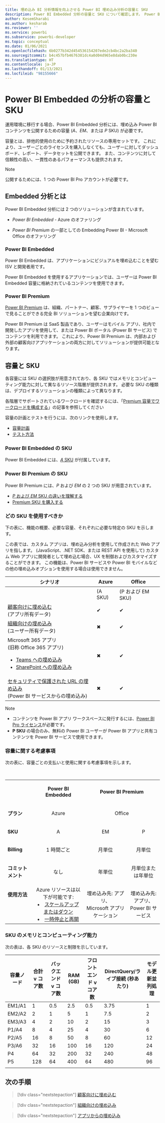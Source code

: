 ```yaml
---
title: 埋め込み BI 分析情報を向上させる Power BI 埋め込み分析の容量と SKU
description: Power BI Embedded 分析の容量と SKU について確認します。 Power BI 埋め込み分析を使用して、より優れた埋め込み BI インサイトを有効にします。
author: KesemSharabi
ms.author: kesharab
ms.reviewer: ''
ms.service: powerbi
ms.subservice: powerbi-developer
ms.topic: conceptual
ms.date: 01/06/2021
ms.openlocfilehash: 6b0277b342d454536154207ede2cb4bc2a2ba340
ms.sourcegitcommit: b4c457bfb4676381dc4a0d04d965e8dab0bc230e
ms.translationtype: HT
ms.contentlocale: ja-JP
ms.lasthandoff: 01/13/2021
ms.locfileid: "98155666"
---
```

# <a name="capacity-and-skus-in-power-bi-embedded-analytics"></a>Power BI Embedded の分析の容量と SKU

運用環境に移行する場合、Power BI Embedded 分析には、埋め込み Power BI コンテンツを公開するための容量 (*A*、*EM*、または *P* SKU) が必要です。

容量とは、排他的使用のために予約されたリソースの専用セットです。 これにより、ユーザーごとのライセンスを購入しなくても、ユーザーに対してダッシュボード、レポート、データセットを公開できます。 また、コンテンツに対して信頼性の高い、一貫性のあるパフォーマンスも提供されます。

>[!NOTE]
>公開するためには、1 つの Power BI Pro アカウントが必要です。

## <a name="what-is-embedded-analytics"></a>Embedded 分析とは

Power BI Embedded 分析には 2 つのソリューションが含まれています。

* *Power BI Embedded* - Azure のオファリング

* *Power BI Premium* の一部としての Embedding Power BI - Microsoft Office のオファリング

### <a name="power-bi-embedded"></a>Power BI Embedded

Power BI Embedded は、アプリケーションにビジュアルを埋め込むことを望む ISV と開発者用です。

Power BI Embedded を使用するアプリケーションでは、ユーザーは Power BI Embedded 容量に格納されているコンテンツを使用できます。

### <a name="power-bi-premium"></a>Power BI Premium

[Power BI Premium](../../admin/service-premium-what-is.md) は、組織、パートナー、顧客、サプライヤーを 1 つのビューで見ることができる完全 BI ソリューションを望む企業向けです。

Power BI Premium は SaaS 製品であり、ユーザーはモバイル アプリ、社内で開発したアプリを使用して、または Power BI ポータル (Power BI サービス) でコンテンツを利用できます。 これにより、Power BI Premium は、内部および外部の顧客向けアプリケーションの両方に対してソリューションが提供可能となります。

## <a name="capacity-and-skus"></a>容量と SKU

各容量には SKU の選択肢が用意されており、各 SKU ではメモリとコンピューティング能力に対して異なるリソース階層が提供されます。 必要な SKU の種類は、デプロイするソリューションの種類によって異なります。

各階層でサポートされているワークロードを確認するには、「[Premium 容量でワークロードを構成する](../../admin/service-admin-premium-workloads.md)」の記事を参照してください

容量の計画とテストを行うには、次のリンクを使用します。
* [容量計画](embedded-capacity-planning.md)
* [テスト方法](../../admin/service-premium-capacity-optimize.md#testing-approaches)

### <a name="power-bi-embedded-skus"></a>Power BI Embedded の SKU

Power BI Embedded には、[*A* SKU](../../admin/service-admin-premium-purchase.md#purchase-a-skus-for-testing-and-other-scenarios) が付属しています。

### <a name="power-bi-premium-skus"></a>Power BI Premium の SKU

Power BI Premium には、*P* および *EM* の 2 つの SKU が用意されています。
* [*P* および *EM* SKU の違いを理解する](../../admin/service-premium-what-is.md#subscriptions-and-licensing)
* [Premium SKU を購入する](../../admin/service-admin-premium-purchase.md)

### <a name="which-sku-should-i-use"></a>どの SKU を使用すべきか

下の表に、機能の概要、必要な容量、それぞれに必要な特定の SKU を示します。

この表では、カスタム アプリは、埋め込み分析を使用して作成された Web アプリを指します。 (JavaScript、.NET SDK、または REST API を使用して) カスタム Web アプリに開発者として埋め込む場合、UX を制御およびカスタマイズすることができます。 この機能は、Power BI サービスや Power BI モバイルなどの他の埋め込みオプションを使用する場合は使用できません。

| シナリオ | Azure   | Office          |
|----------|---------|-----------------|
|          | (A SKU) | (P および EM SKU) |
|[顧客向けに埋め込む](embed-sample-for-customers.md)</br>(アプリ所有データ)     |✔        |✔        |
|[組織向けの埋め込み](embed-sample-for-your-organization.md)</br>(ユーザー所有データ)     |✖        |✔         |
|Microsoft 365 アプリ</br>(旧称 Office 365 アプリ)<ul><li>[Teams への埋め込み](../../collaborate-share/service-embed-report-microsoft-teams.md)</li><li>[SharePoint への埋め込み](../../collaborate-share/service-embed-report-spo.md)</li></ul>     |✖        |✔        |
|[セキュリティで保護された URL の埋め込み](../../collaborate-share/service-embed-secure.md)</br>(Power BI サービスからの埋め込み)     |✖        |✔        |

>[!NOTE]
>* コンテンツを Power BI アプリ ワークスペースに発行するには、[Power BI Pro ライセンス](../../admin/service-admin-purchasing-power-bi-pro.md)が必要です。
>* **P SKU** の場合のみ、無料の Power BI ユーザーが Power BI アプリと共有コンテンツを Power BI サービスで使用できます。

### <a name="capacity-considerations"></a>容量に関する考慮事項

次の表に、容量ごとの支払いと使用に関する考慮事項を示します。

</br>
<table>
<tbody>
<tr>
<td></td>
<td style="text-align: center;"><p><strong>Power BI Embedded</strong></p></td>
<td style="text-align: center;" colspan="2"><p><strong>Power BI Premium</strong></p></td>
</tr>
<tr>
<td><p><strong>プラン</strong></p></td>
<td style="text-align: center"><p>Azure</p></td>
<td style="text-align: center" colspan="2"><p>Office</p></td>
</tr>
<tr>
<td><p><strong>SKU</strong></p></td>
<td style="text-align: center"><p>A</p></td>
<td style="text-align: center"><p>EM</p></td>
<td style="text-align: center"><p>P</p></td>
</tr>
<tr>
<td><p><strong>Billing</strong></td>
<td style="text-align: center">1 時間ごと</td>
<td style="text-align: center">月単位</td>
<td style="text-align: center">月単位</td>
</tr>
<tr>
<td><p><strong>コミットメント</strong></td>
<td style="text-align: center">なし</td>
<td style="text-align: center">年単位</td>
<td style="text-align: center">月単位または年単位</td>
</tr>
<tr>
<td valign="top"><p><strong>使用方法</strong></td>
<td style="text-align: center">Azure リソースは以下が可能です:<li><a href="azure-pbie-scale-capacity.md">スケールアップまたはダウン</a></li><li><a href="azure-pbie-pause-start.md">一時停止と再開</a>
</td></li>
<td style="text-align: center">埋め込み先: アプリ、</br> Microsoft アプリケーション</td>
<td style="text-align: center">埋め込み先: アプリ、</br> Power BI サービス</td>
</tr>
</tbody>
</table>

### <a name="sku-memory-and-computing-power"></a>SKU のメモリとコンピューティング能力

次の表は、各 SKU のリソースと制限を示しています。

| 容量ノード | 合計 v コア数 | バックエンド v コア数 | RAM (GB) | フロントエンド v コア数 | DirectQuery/ライブ接続 (秒あたり) | モデル更新並列処理 |
| --- | --- | --- | --- | --- | --- | --- |
| EM1/A1 | 1 | 0.5 | 2.5 | 0.5 | 3.75 | 1 |
| EM2/A2 | 2 | 1 | 5 | 1 | 7.5 | 2 |
| EM3/A3 | 4 | 2 | 10 | 2 | 15 | 3 |
| P1/A4 | 8 | 4 | 25 | 4 | 30 | 6 |
| P2/A5 | 16 | 8 | 50 | 8 | 60 | 12 |
| P3/A6 | 32 | 16 | 100 | 16 | 120 | 24 |
| P4 | 64 | 32 | 200 | 32 | 240 | 48 |
| P5 | 128 | 64 | 400 | 64 | 480 | 96 |
| | | | | | | |

## <a name="next-steps"></a>次の手順

> [!div class="nextstepaction"]
>[顧客向けに埋め込む](embed-sample-for-customers.md)

> [!div class="nextstepaction"]
>[組織向けの埋め込み](embed-sample-for-your-organization.md)

> [!div class="nextstepaction"]
> [アプリからの埋め込み](embed-from-apps.md)